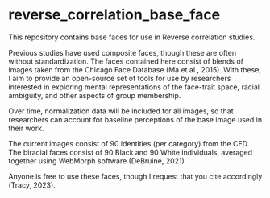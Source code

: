 # reverse_correlation_base_face

This repository contains base faces for use in Reverse correlation studies.

Previous studies have used composite faces, though these are often without
standardization. The faces contained here consist of blends of images taken
from the Chicago Face Database (Ma et al., 2015). With these, I aim to provide
an open-source set of tools for use by researchers interested in exploring
mental representations of the face-trait space, racial ambiguity, and other
aspects of group membership.

Over time, normalization data will be included for all images, so that
researchers can account for baseline perceptions of the base image used in
their work.

The current images consist of 90 identities (per category) from the CFD. The
biracial faces consist of 90 Black and 90 White individuals, averaged together
using WebMorph software (DeBruine, 2021).

Anyone is free to use these faces, though I request that you cite accordingly
(Tracy, 2023).